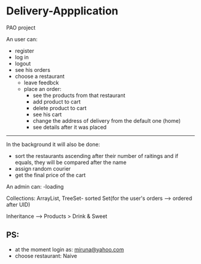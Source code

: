 # Delivery-Appplication

PAO project

An user can:

* register
* log in
* logout
* see his orders
* choose a restaurant
  * leave feedbck
  * place an order:
    * see the products from that restaurant
    * add product to cart
    * delete product to cart
    * see his cart
    * change the address of delivery from the default one (home)
    * see details after it was placed

* * *
In the background it will also be done:

* sort the restaurants ascending after their number of raitings and if equals, they will be compared after the name
* assign random courier
* get the final price of the cart

An admin can:
-loading

Collections: ArrayList, TreeSet- sorted Set(for the user's orders --> ordered after UID)

Inheritance --> Products > Drink & Sweet

PS:
--

* at the moment login as: miruna@yahoo.com
* choose restaurant: Naive